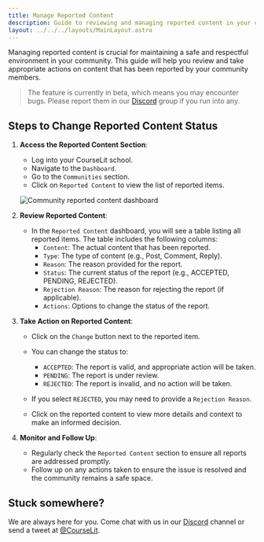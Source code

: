 ```yaml
---
title: Manage Reported Content
description: Guide to reviewing and managing reported content in your community
layout: ../../../layouts/MainLayout.astro
---
```


Managing reported content is crucial for maintaining a safe and respectful environment in your community. This guide will help you review and take appropriate actions on content that has been reported by your community members.

> The feature is currently in beta, which means you may encounter bugs. Please report them in our <a href="https://discord.com/invite/GR4bQsN" target="_blank">Discord</a> group if you run into any.

## Steps to Change Reported Content Status

1. **Access the Reported Content Section**:
    - Log into your CourseLit school.
    - Navigate to the `Dashboard`.
    - Go to the `Communities` section.
    - Click on `Reported Content` to view the list of reported items.

    ![Community reported content dashboard](/assets/communities/reported-content-dashboard.png)

2. **Review Reported Content**:
    - In the `Reported Content` dashboard, you will see a table listing all reported items. The table includes the following columns:
        - `Content`: The actual content that has been reported.
        - `Type`: The type of content (e.g., Post, Comment, Reply).
        - `Reason`: The reason provided for the report.
        - `Status`: The current status of the report (e.g., ACCEPTED, PENDING, REJECTED).
        - `Rejection Reason`: The reason for rejecting the report (if applicable).
        - `Actions`: Options to change the status of the report.

3. **Take Action on Reported Content**:
    - Click on the `Change` button next to the reported item.
    - You can change the status to:
        - `ACCEPTED`: The report is valid, and appropriate action will be taken.
        - `PENDING`: The report is under review.
        - `REJECTED`: The report is invalid, and no action will be taken.

    - If you select `REJECTED`, you may need to provide a `Rejection Reason`.

    - Click on the reported content to view more details and context to make an informed decision.

4. **Monitor and Follow Up**:
    - Regularly check the `Reported Content` section to ensure all reports are addressed promptly.
    - Follow up on any actions taken to ensure the issue is resolved and the community remains a safe space.

## Stuck somewhere?

We are always here for you. Come chat with us in our <a href="https://discord.com/invite/GR4bQsN" target="_blank">Discord</a> channel or send a tweet at <a href="https://twitter.com/courselit" target="_blank">@CourseLit</a>.
